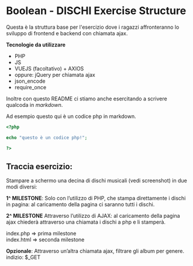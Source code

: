 # Boolean - DISCHI Exercise Structure

Questa è la struttura base per l'esercizio dove i ragazzi affronteranno lo sviluppo di frontend e backend con chiamata ajax.

**Tecnologie da utilizzare**

- PHP
- JS
- VUEJS (facoltativo) + AXIOS
- oppure: jQuery per chiamata ajax  
- json_encode
- require_once


Inoltre con questo README ci stiamo anche esercitando a scrivere qualcoda in _markdown_.

Ad esempio questo qui è un codice php in markdown.

```php  
<?php

echo "questo è un codice php!";

?>
```


## Traccia esercizio:

Stampare a schermo una decina di dischi musicali (vedi screenshot) in due modi diversi:

**1^ MILESTONE**: Solo con l’utilizzo di PHP, che stampa direttamente i dischi in pagina: al caricamento della pagina ci saranno tutti i dischi.

**2^ MILESTONE** Attraverso l’utilizzo di AJAX: al caricamento della pagina ajax chiederà attraverso una chiamata i dischi a php e li stamperà.


index.php => prima milestone\
index.html => seconda milestone


**Opzionale**:
Attraverso un’altra chiamata ajax, filtrare gli album per genere.
indizio: $_GET
